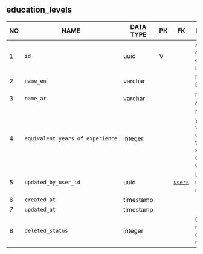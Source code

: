 
education_levels
----------------------------


NO | NAME | DATA TYPE | PK | FK | DESCRIPTION  | COMMENTS          
---|------|-----------|----|----|--------------|----------
1|`id` | uuid | V |  | Autogenerated or manually created on migration | 
2|`name_en` | varchar |  |  | Name in English | 
3|`name_ar` | varchar |  |  | Name in Arabic | 
4|`equivalent_years_of_experience` | integer |  |  | Number of years of working experience that may substitute the edutation certificate | 
5|`updated_by_user_id` | uuid |  | [`users`](users.md) | User that last updated the record | 
6|`created_at` | timestamp |  |  |  | 
7|`updated_at` | timestamp |  |  |  | 
8|`deleted_status` | integer |  |  | 0 - active record, 1 - deleted record. | 
